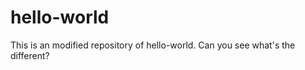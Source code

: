 hello-world
===========

This is an modified repository of hello-world.
Can you see what's the different?

